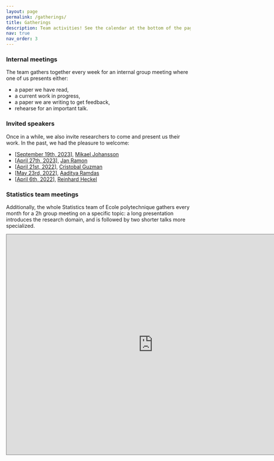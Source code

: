 ```yaml
---
layout: page
permalink: /gatherings/
title: Gatherings
description: Team activities! See the calendar at the bottom of the page for more info.
nav: true
nav_order: 3
---
```


### Internal meetings

The team gathers together every week for an internal group meeting where one of us presents either:
- a paper we have read,
- a current work in progress,
- a paper we are writing to get feedback,
- rehearse for an important talk.

### Invited speakers

Once in a while, we also invite researchers to come and present us their work. In the past, we had the pleasure to welcome:
- \[[September 19th, 2023](https://www.hi-paris.fr/2023/09/11/research-seminar-bringing-regularized-optimal-transport-to-lightspeed/)\], [Mikael Johansson](https://people.kth.se/~mikaelj/)
- \[[April 27th, 2023](https://www.hi-paris.fr/2023/03/09/hi-paris-seminar-jan-ramon-2023/)\], [Jan Ramon](http://researchers.lille.inria.fr/jramon/)
- \[[April 21st, 2022](https://www.hi-paris.fr/2022/04/19/exceptional-seminar-cristobal-guzman-21-april-2022/)\], [Cristobal Guzman](https://sites.google.com/view/cguzman/)
- \[[May 23rd, 2022](https://www.hi-paris.fr/2022/05/06/seminar-aaditya-ramdas-23-may-2022/)\], [Aaditya Ramdas](https://www.stat.cmu.edu/~aramdas/)
- \[[April 6th, 2022](https://www.hi-paris.fr/2022/04/04/exceptionnal-seminar-reinhard-heckel-06-april-2022/)\], [Reinhard Heckel](https://reinhardheckel.com/)

### Statistics team meetings

Additionally, the whole Statistics team of Ecole polytechnique gathers every month for a 2h group meeting on a specific topic: a long presentation introduces the research domain, and is followed by two shorter talks more specialized.

<iframe src="https://calendar.google.com/calendar/embed?height=600&wkst=2&bgcolor=%23ffffff&ctz=Europe%2FParis&title=Aymeric%20Dieuleveut's%20team%20events&showPrint=0&src=OTNjNDI2NDg5ZjY0NWEzZjQzMzI2NTgzYzMwNTNlMmI5Mjc4YjkyYmRhNWUwNGZjYzU1NmEwNGNjZDdhM2E3MEBncm91cC5jYWxlbmRhci5nb29nbGUuY29t&src=MmM1MjFqdHVsYWd1NWc2aGc0a3BydHNpb2tAZ3JvdXAuY2FsZW5kYXIuZ29vZ2xlLmNvbQ&color=%23D81B60&color=%234285F4" style="border:solid 1px #777" width="800" height="600" frameborder="0" scrolling="no"></iframe>
